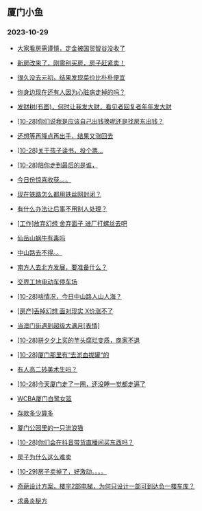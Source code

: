 ## 厦门小鱼 
### 2023-10-29

+ [大家看房需谨慎，定金被国贸智谷没收了](http://bbs.xmfish.com/read-htm-tid-18096333.html)

+ [新房改来了，刚需别买房，房子赶紧卖！](http://bbs.xmfish.com/read-htm-tid-18096289.html)

+ [很久没去元初，结果发现菜价比朴朴便宜](http://bbs.xmfish.com/read-htm-tid-18096296.html)

+ [你身边现在还有人因为心脏病走掉的吗？](http://bbs.xmfish.com/read-htm-tid-18096274.html)

+ [发财树(有图)，何时让我发大财，看见者回复者年年发大财](http://bbs.xmfish.com/read-htm-tid-18096271.html)

+ [[10-28]你们说我是应该自己出钱换呢还是找房东出钱？](http://bbs.xmfish.com/read-htm-tid-18096381.html)

+ [还想等再降点再出手，结果又涨回去](http://bbs.xmfish.com/read-htm-tid-18096467.html)

+ [[10-28]关于孩子读书，投个票...](http://bbs.xmfish.com/read-htm-tid-18096331.html)

+ [[10-28]陪你走到最后的是谁，](http://bbs.xmfish.com/read-htm-tid-18096386.html)

+ [今日份惊喜收获。。。](http://bbs.xmfish.com/read-htm-tid-18096326.html)

+ [现在铁路怎么都用铁丝网封闭？](http://bbs.xmfish.com/read-htm-tid-18096374.html)

+ [有什么办法让后事不用别人处理？](http://bbs.xmfish.com/read-htm-tid-18096503.html)

+ [[工作]放弃幻想 舍弃面子 进厂打螺丝去吧](http://bbs.xmfish.com/read-htm-tid-18096373.html)

+ [仙岳山蜗牛有毒吗](http://bbs.xmfish.com/read-htm-tid-18096367.html)

+ [中山路去不得。。](http://bbs.xmfish.com/read-htm-tid-18096668.html)

+ [南方人去北方发展，要准备什么？](http://bbs.xmfish.com/read-htm-tid-18096633.html)

+ [交界工地电动车停车场](http://bbs.xmfish.com/read-htm-tid-18096425.html)

+ [[10-28]啥情况，今日中山路人山人海？](http://bbs.xmfish.com/read-htm-tid-18096674.html)

+ [[房产]丢掉幻想 面对现实 X价涨不了](http://bbs.xmfish.com/read-htm-tid-18096682.html)

+ [当澳门街遇到超级大满月[表情]](http://bbs.xmfish.com/read-htm-tid-18096587.html)

+ [[10-28]拼夕夕上买的芋头腐烂变质，商家不退](http://bbs.xmfish.com/read-htm-tid-18096670.html)

+ [[10-28]厦门那里有“去淤血拔罐“的](http://bbs.xmfish.com/read-htm-tid-18096565.html)

+ [有人高二转美术生吗？](http://bbs.xmfish.com/read-htm-tid-18096573.html)

+ [[10-28]今天厦门走了一圈，还没睡一觉都走遍了](http://bbs.xmfish.com/read-htm-tid-18096485.html)

+ [WCBA厦门白鹭女篮](http://bbs.xmfish.com/read-htm-tid-18096690.html)

+ [存款多少算多](http://bbs.xmfish.com/read-htm-tid-18096671.html)

+ [厦门公园里的一只流浪猫](http://bbs.xmfish.com/read-htm-tid-18096534.html)

+ [[10-28]你们会在抖音带货直播间买东西吗？](http://bbs.xmfish.com/read-htm-tid-18096656.html)

+ [房子为什么这么难卖](http://bbs.xmfish.com/read-htm-tid-18096833.html)

+ [[10-29]房子卖掉了，好激动。。。。](http://bbs.xmfish.com/read-htm-tid-18096860.html)

+ [奇葩设计方案，楼宇2部电梯，为何只设计一部可到达负一楼车库？](http://bbs.xmfish.com/read-htm-tid-18096715.html)

+ [求鼻炎秘方](http://bbs.xmfish.com/read-htm-tid-18096705.html)

